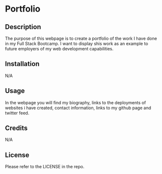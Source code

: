 # Portfolio

## Description

The purpose of this webpage is to create a portfolio of the work I have done in my Full Stack Bootcamp. I want to display shis work as an example to future employers of my web development capabilities.

## Installation

N/A

## Usage

In the webpage you will find my biography, links to the deployments of websites i have created, contact information, links to my github page and twitter feed.

## Credits

N/A

## License

Please refer to the LICENSE in the repo.
